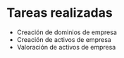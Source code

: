 # Tareas realizadas

- Creación de dominios de empresa
- Creación de activos de empresa
- Valoración de activos de empresa
